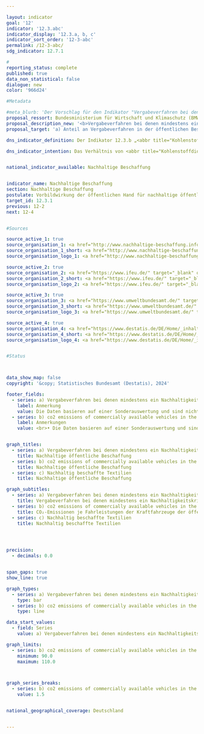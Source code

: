 ```yaml
---

layout: indicator        
goal: '12'        
indicator: '12.3.abc'        
indicator_display: '12.3.a, b, c'        
indicator_sort_order: '12-3-abc'        
permalink: /12-3-abc/        
sdg_indicator: 12.7.1        

#
reporting_status: complete        
published: true        
data_non_statistical: false        
dialogue: new
color: '966d24'

#Metadata

#meta_blurb: 'Der Vorschlag für den Indikator "Vergabeverfahren bei denen mindestens ein Nachhaltigkeitskriterium berücksichtigt wurde" wurde eingebracht vom Bundesministerium für Wirtschaft und Klimaschutz (BMWK) und der Indikator "Nachhaltig beschaffte Textilien" vom Bundesministerium für wirtschaftliche Zusammenarbeit und Entwicklung (BMZ).'
proposal_ressort: Bundesministerium für Wirtschaft und Klimaschutz (BMWK)<br>Bundesministerium für wirtschaftliche Zusammenarbeit und Entwicklung (BMZ)<br>Bundesministerium für Umwelt, Naturschutz, nukleare Sicherheit und Verbraucherschutz (BMUV)<br>Bundesministerium des Innern und für Heimat (BMI)
proposal_description_new: '<b>Vergabeverfahren bei denen mindestens ein Nachhaltigkeitskriterium berücksichtigt wurde</b>:<br>Der Indikator stellt den zahlenmäßigen Anteil der vergebenen öffentlichen Aufträge/Konzessionen dar, in deren Vergabeverfahren mindestens ein soziales oder umweltbezogenes bzw. innovatives Nachhaltigkeitskriterium einbezogen worden ist, an der Gesamtzahl der vergebenen öffentlichen Aufträge/Konzessionen.<br>Nachhaltigkeitskriterien sind in Anlage 9 der Vergabestatistikverordnung (VergStatVO) beschrieben.<br>Berücksichtigt werden öffentliche Aufträge und Konzessionen ab 25 000 EUR (ohne Umsatzsteuer).<br>Eine getrennte Ausweisung nach der auftraggebenden Ebene ist nach Bundes-, Landes- und kommunaler Ebene sowie von sonstigen öffentlichen Auftraggebern möglich. <br>Der Indikator gibt einen quantitativen Überblick über den Umfang, in welchem mindestens ein Nachhaltigkeitskriterium bei einer öffentlichen Beschaffung berücksichtigt worden ist. Er trifft keine Aussage darüber, inwieweit diese Kriterien tatsächlich auf die final beschafften Produkte zutrafen, oder wie sozial oder umweltbezogen bzw. innovativ diese Produkte in der Herstellung oder Nutzung tatsächlich sind. <br>Aktuell besteht eine Differenz zwischen den gemeldeten Vergaben und der tatsächlichen Gesamtsumme der öffentlichen Beschaffung. Durch die bestehende Berichtspflicht ist aber eine umfassendere Abbildung mittelfristig zu erwarten.  <br> <br><b>Nachhaltig beschaffte Textilien</b>:<br>Im Maßnahmenprogramm Nachhaltigkeit (2015, 2021) hat sich die Bundesregierung dazu verpflichtet, „möglichst 50 % der Textilien (ausgenommen Sondertextilien) nach ökologischen und sozialen Kriterien zu beschaffen“ (2015) und als notwendige Voraussetzung für Umsetzung dieses Ziels den Stufenplan schnellstmöglich zu finalisieren (2021). Der „Stufenplan zur Steigerung der nachhaltigen Beschaffung von Textilien“ ist am 15.03.2023 in Kraft getreten und formuliert die quantitativen Ziele zur Steigerung der nachhaltigen Textilbeschaffung. Zentrale Grundlage des Stufenplans ist der von der Bundesregierung veröffentlichte „Leitfaden der Bundesregierung für eine nachhaltige Textilbeschaffung der Bundesverwaltung“. Der Leitfaden dient als praxisrelevante Unterstützung für Beschaffungsverantwortliche und definiert die ökologischen und sozialen Anforderungen der Bundesregierung an eine nachhaltige öffentliche Textilbeschaffung.<br>Die Daten für die Berechnung des Anteils nachhaltig beschaffter Textilien am finanziellen Gesamtvolumen der durch die Behörden und Einrichtungen der Bundesverwaltung beschafften Textilien (exkl. Sondertextilien) werden durch das Monitoring des Maßnahmenprogramms Nachhaltigkeit erhoben, welches von der Koordinierungsstelle Klimaneutrale Bundesverwaltung (KKB) im Bundesministerium für Wirtschaft und Klimaschutz (BMWK) durchgeführt wird.<br>(Für den Indikator gelten der Anwendungsbereich des Maßnahmenprogramms Nachhaltigkeit (2021) sowie die im Leitfaden für eine nachhaltige Textilbeschaffung der Bundesverwaltung als Ausschlusskriterium empfohlenen Anforderungen und der Geltungsbereich des Leitfadens.)'
proposal_target: 'a) Anteil an Vergabeverfahren in der öffentlichen Beschaffung, bei denen mindestens ein Nachhaltigkeitskriterium  berücksichtigt wurde: Steigerung<br>b) CO<sub>2</sub>-Emissionen von handelsüblichen Kraftfahrzeugen der öffentlichen Hand: Signifikante Senkung<br>c) Anteil bezuschlagter nachhaltiger Textilien: Steigerung'

dns_indicator_definition: Der Indikator 12.3.b „<abbr title="Kohlenstoffdioxid" tabindex="0">CO₂</abbr>-Emissionen je Fahrleistungen der <abbr title="Kraftfahrzeug" tabindex="0">Kfz</abbr> der öffentlichen Hand“ setzt die <abbr title="Kohlenstoffdioxid" tabindex="0">CO₂</abbr>-Emissionen ins Verhältnis zu den entsprechenden Fahrleistungen.        

dns_indicator_intention: Das Verhältnis von <abbr title="Kohlenstoffdioxid" tabindex="0">CO₂</abbr>-Emissionen je Fahrleistungen soll zukünftig weiter sinken. Die öffentliche Hand hat einen wesentlichen Anteil an der Nachfrage von Produkten und Dienstleistungen. Die Ausrichtung der öffentlichen Beschaffung am Leitprinzip der Nachhaltigkeit und die Stärkung von Nachhaltigkeitskriterien bei der öffentlichen Beschaffung sollen daher als Hebel für die Steigerung des Angebots nachhaltiger Produkte wirken. Ziel der Bundesregierung ist es, Nachhaltigkeit in der öffentlichen Beschaffung generell zu stärken.  


national_indicator_available: Nachhaltige Beschaffung     


indicator_name: Nachhaltige Beschaffung        
section: Nachhaltige Beschaffung        
postulate: Vorbildwirkung der öffentlichen Hand für nachhaltige öffentliche Beschaffung verwirklichen        
target_id: 12.3.1        
previous: 12-2        
next: 12-4        


#Sources        

source_active_1: true
source_organisation_1: <a href="http://www.nachhaltige-beschaffung.info/DE/Home/home_node.html" target="_blank" onclick="return confirm_alert('der Kompetenzstelle für nachhaltige Beschaffung beim Beschaffungsamt des Bundesministeriums des Innern', 'De')">Kompetenzstelle für nachhaltige Beschaffung</a>
source_organisation_1_short: <a href="http://www.nachhaltige-beschaffung.info/DE/Home/home_node.html" target="_blank" onclick="return confirm_alert('der Kompetenzstelle für nachhaltige Beschaffung beim Beschaffungsamt des Bundesministeriums des Innern', 'De')">Kompetenzstelle für nachhaltige Beschaffung</a>
source_organisation_logo_1: <a href="http://www.nachhaltige-beschaffung.info/DE/Home/home_node.html" target="_blank" onclick="return confirm_alert('der Kompetenzstelle für nachhaltige Beschaffung beim Beschaffungsamt des Bundesministeriums des Innern', 'De')"><img src="https://dns-indikatoren.de/public/OrgImgDe/knb.png" alt="Kompetenzstelle für nachhaltige Beschaffung" title=" Klicken Sie hier um zur Homepage der Organisation Kompetenzstelle für nachhaltige Beschaffung zu gelangen." style="height:60px; width:148px; border:transparent"/></a>

source_active_2: true
source_organisation_2: <a href="https://www.ifeu.de/" target="_blank" onclick="return confirm_alert('des Instituts für Energie- und Umweltforschung Heidelberg gGmbH', 'De')">Institut für Energie- und Umweltforschung Heidelberg gGmbH</a>
source_organisation_2_short: <a href="https://www.ifeu.de/" target="_blank" onclick="return confirm_alert('des Instituts für Energie- und Umweltforschung Heidelberg gGmbH', 'De')">Institut für Energie- und Umweltforschung Heidelberg gGmbH</a>
source_organisation_logo_2: <a href="https://www.ifeu.de/" target="_blank" onclick="return confirm_alert('des Instituts für Energie- und Umweltforschung Heidelberg gGmbH', 'De')"><img src="https://dns-indikatoren.de/public/OrgImgDe/ifeu.png" alt="Institut für Energie- und Umweltforschung Heidelberg gGmbH" title=" Klicken Sie hier um zur Homepage der Organisation Institut für Energie- und Umweltforschung Heidelberg gGmbH zu gelangen." style="height:60px; width:148px; border:transparent"/></a>

source_active_3: true
source_organisation_3: <a href="https://www.umweltbundesamt.de/" target="_blank" onclick="return confirm_alert('des Umweltbundesamts', 'De')">Umweltbundesamt</a>
source_organisation_3_short: <a href="https://www.umweltbundesamt.de/" target="_blank" onclick="return confirm_alert('des Umweltbundesamts', 'De')">Umweltbundesamt</a>
source_organisation_logo_3: <a href="https://www.umweltbundesamt.de/" target="_blank" onclick="return confirm_alert('des Umweltbundesamts', 'De')"><img src="https://dns-indikatoren.de/public/OrgImgDe/uba.png" alt="Umweltbundesamt" title=" Klicken Sie hier um zur Homepage der Organisation Umweltbundesamt zu gelangen." style="height:60px; width:148px; border:transparent"/></a>

source_active_4: true
source_organisation_4: <a href="https://www.destatis.de/DE/Home/_inhalt.html" target="_blank">Statistisches Bundesamt</a>
source_organisation_4_short: <a href="https://www.destatis.de/DE/Home/_inhalt.html" target="_blank">Statistisches Bundesamt</a>
source_organisation_logo_4: <a href="https://www.destatis.de/DE/Home/_inhalt.html" target="_blank"><img src="https://dns-indikatoren.de/public/OrgImgDe/destatis.png" alt="Statistisches Bundesamt" title=" Klicken Sie hier um zur Homepage der Organisation Statistisches Bundesamt zu gelangen." style="height:60px; width:148px; border:transparent"/></a>


#Status        



data_show_map: false        
copyright: '&copy; Statistisches Bundesamt (Destatis), 2024'        

footer_fields:
  - series: a) Vergabeverfahren bei denen mindestens ein Nachhaltigkeitskriterium berücksichtigt wurde
    label: Anmerkung
    value: Die Daten basieren auf einer Sonderauswertung und sind nicht öffentlich zugänglich.
  - series: b) co2 emissions of commercially available vehicles in the public sector
    label: Anmerkungen
    value: <br>• Die Daten basieren auf einer Sonderauswertung und sind nicht öffentlich zugänglich.<br>• Aufgrund methodischer Änderungen sind die Ergebnisse ab 2016&nbsp;nur eingeschränkt mit dem Vorjahr vergleichbar.<br>• 2021&nbsp;vorläufige Daten.


graph_titles:
  - series: a) Vergabeverfahren bei denen mindestens ein Nachhaltigkeitskriterium berücksichtigt wurde
    title: Nachhaltige öffentliche Beschaffung
  - series: b) co2 emissions of commercially available vehicles in the public sector
    title: Nachhaltige öffentliche Beschaffung   
  - series: c) Nachhaltig beschaffte Textilien
    title: Nachhaltige öffentliche Beschaffung     

graph_subtitles:
  - series: a) Vergabeverfahren bei denen mindestens ein Nachhaltigkeitskriterium berücksichtigt wurde
    title: Vergabeverfahren bei denen mindestens ein Nachhaltigkeitskriterium berücksichtigt wurde
  - series: b) co2 emissions of commercially available vehicles in the public sector
    title: CO₂-Emissionen je Fahrleistungen der Kraftfahrzeuge der öffentlichen Hand
  - series: c) Nachhaltig beschaffte Textilien
    title: Nachhaltig beschaffte Textilien




precision:
  - decimals: 0.0


span_gaps: true        
show_line: true        

graph_types:
  - series: a) Vergabeverfahren bei denen mindestens ein Nachhaltigkeitskriterium berücksichtigt wurde
    type: bar
  - series: b) co2 emissions of commercially available vehicles in the public sector
    type: line        

data_start_values:
  - field: Series
    value: a) Vergabeverfahren bei denen mindestens ein Nachhaltigkeitskriterium berücksichtigt wurde        

graph_limits:
  - series: b) co2 emissions of commercially available vehicles in the public sector
    minimum: 90.0
    maximum: 110.0        



graph_series_breaks:
  - series: b) co2 emissions of commercially available vehicles in the public sector
    value: 1.5


national_geographical_coverage: Deutschland        


---
```

